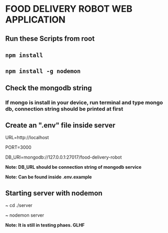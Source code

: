 # FOOD DELIVERY ROBOT WEB APPLICATION

## Run these Scripts from root

## `npm install`
## `npm install -g nodemon`

## Check the mongodb string

### If mongo is install in your device, run terminal and type mongo db, connection string should be printed at first

## Create an ".env" file inside server
URL=http://localhost

PORT=3000

DB_URI=mongodb://127.0.0.1:27017/food-delivery-robot

**Note: DB_URL should be connection string of mongodb service**

**Note: Can be found inside .env.example**

## Starting server with nodemon

~ cd ./server

~ nodemon server

**Note: It is still in testing phaes. GLHF**